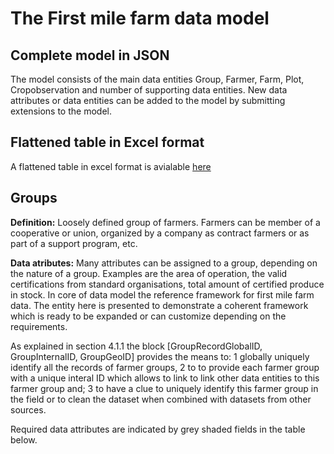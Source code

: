The First mile farm data model
============================

## Complete model in JSON

The model consists of the main data entities Group, Farmer, Farm, Plot, Cropobservation and number of supporting data entities. New data attributes or data entities can be added to the model by submitting extensions to the model.  

<script src="../_static/docson/widget.js" data-schema="../../_static/Firstmilefarmerdatab.JSON"></script>

## Flattened table in Excel format

A flattened table in excel format is avialable [here](https://docs.google.com/spreadsheets/d/1lmKCK8K4ZXjjW23dOeA7WtUf3QbyhKg3HWF_7StsAsY/edit?usp=sharing)


## Groups 

**Definition:** Loosely defined group of farmers. Farmers can be member of a cooperative or union, organized by a company as contract farmers or as part of a support program, etc. 

**Data atributes:**
Many attributes can be assigned to a group, depending on the nature of a group. Examples are the area of operation, the valid certifications from standard organisations, total amount of certified produce in stock. In core of data model  the reference framework for first mile farm data. The entity here is presented to demonstrate a coherent framework which is ready to be expanded or can customize depending on the requirements.

As explained in section 4.1.1 the block [GroupRecordGlobalID, GroupInternalID, GroupGeoID] provides the means to: 1 globally uniquely identify all the records of farmer groups, 2 to to provide each farmer group with a unique interal ID which allows to link to link other data entities to this farmer group and; 3 to have a clue to uniquely identify this farmer group in the field or to clean the dataset when combined with datasets from other sources.

Required data attributes are indicated by grey shaded fields in the table below.

<script src="../_static/docson/widget.js" data-schema="../schema/components/Group.JSON"></script>

